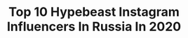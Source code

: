 ---
title: Top 10 Hypebeast Instagram Influencers In Russia In 2020
description: >-
  Find top hypebeast Instagram influencers in Russia in 2020. Most popular hashtags: #hypebeast #travisscott #streetmobs #hsdailyfeature.
platform: Instagram
profiles:
  - username: "majo_sisoev"
    fullname: >-
      Vadim
    location: "Russia"
    followers: 11513
    engagement: 1095
    commentsToLikes: 0.024458
    id: ck8tch9m3zh080j786eqx3qv9
    verified: false
    hashtags: "#presto, #russian, #winter2020, #milano"
  - username: "sonyaohhno"
    fullname: >-
      
    location: "Russia"
    followers: 3024
    engagement: 7686
    commentsToLikes: 0.018721
    id: ckaotxo0kxyof0i78pcj5mdoe
    verified: false
    hashtags: "#swag, #ytww, #nicekicks, #hypebeastkicks"
  - username: "ralehin"
    fullname: >-
      ROMAN RALEHIN
    location: "Russia"
    followers: 69098
    engagement: 81
    commentsToLikes: 0.080862
    id: ck6tz8y4v8azg0j71xprz1kd8
    verified: false
    hashtags: "#giveaway, #hypebeast, #russia, #23"
  - username: "vilbor"
    fullname: >-
      Pavel Pritula
    location: "Russia"
    followers: 26230
    engagement: 424
    commentsToLikes: 0.021283
    id: ck0tunjcd7w280i19khaudggi
    verified: false
    hashtags: "#streetmagazine, #peopleinframe, #streetmobs, #hbouthere"
  - username: "olyasok"
    fullname: >-
      
    location: "Russia"
    followers: 13576
    engagement: 1329
    commentsToLikes: 0.023889
    id: ck137cv8iaww80i19liq71jpn
    verified: false
    hashtags: "#burton43, #dogwalker, #capandcap, #burtonfriends"
  - username: "jekatarinaa"
    fullname: >-
      𝒦𝒶𝓉 🦋
    location: "Russia"
    followers: 31264
    engagement: 153
    commentsToLikes: 0.018012
    id: ck5pyqi0oxaui0i11x9pkzbfb
    verified: false
    hashtags: "#hypebeast, #hypestfits, #quarantine, #travisscott"
  - username: "panvelvet"
    fullname: >-
      VITALY | PANVELVET ℣
    location: "Russia"
    followers: 40003
    engagement: 420
    commentsToLikes: 0.058313
    id: ck0tttthd49yk0i1955j7lbry
    verified: true
    hashtags: "#bhphoto, #owsla, #visitdubai, #dronemultimedia"
  - username: "street.tones"
    fullname: >-
      Mikhail Gordeev
    location: "Russia"
    followers: 15879
    engagement: 364
    commentsToLikes: 0.076197
    id: ck0u1swtixsvd0i19dwj7isk4
    verified: false
    hashtags: "#cybervibe, #nissan, #arshavin, #space"
  - username: "alexandermir"
    fullname: >-
      Alexander MIR • Moscow
    location: "Russia"
    followers: 42305
    engagement: 166
    commentsToLikes: 0.067159
    id: ck15sfsl5csrq0i19mk46nhqx
    verified: false
    hashtags: "#thesungoesdown, #smartcities, #workworkwork, #conquerenemy"
  - username: "litvinovgang"
    fullname: >-
      Влад Литвинов
    location: "Russia"
    followers: 327575
    engagement: 227
    commentsToLikes: 0.017666
    id: ck6ubo3p0aq350j71j4f4ryrs
    verified: false
    hashtags: "#e63samg, #offwhite, #e63, #dior"
---